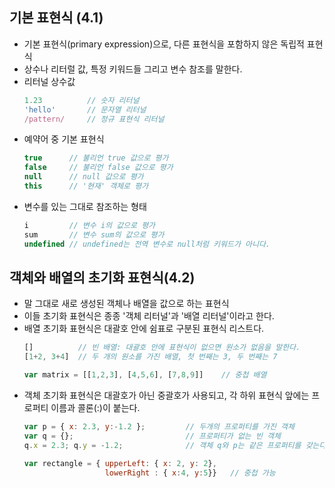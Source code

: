 ## 기본 표현식 (4.1)
- 기본 표현식(primary expression)으로, 다른 표현식을 포함하지 않은 독립적 표현식
- 상수나 리터럴 값, 특정 키워드들 그리고 변수 참조를 말한다.
- 리터널 상수값
  ```javascript
  1.23          // 숫자 리터널
  'hello'       // 문자열 리터널
  /pattern/     // 정규 표현식 리터널
  ```
- 예약어 중 기본 표현식
  ```javascript
  true      // 불리언 true 값으로 평가
  false     // 불리언 false 값으로 평가
  null      // null 값으로 평가
  this      // '현재' 객체로 평가
  ```
- 변수를 있는 그대로 참조하는 형태
  ```javascript
  i         // 변수 i의 값으로 평가
  sum       // 변수 sum의 값으로 평가
  undefined // undefined는 전역 변수로 null처럼 키워드가 아니다.
  ```

## 객체와 배열의 초기화 표현식(4.2)
- 말 그대로 새로 생성된 객체나 배열을 값으로 하는 표현식
- 이들 초기화 표현식은 종종 '객체 리터널'과 '배열 리터널'이라고 한다.
- 배열 초기화 표현식은 대괄호 안에 쉼표로 구분된 표현식 리스트다.
  ```javascript
  []          // 빈 배열: 대괄호 안에 표현식이 없으면 원소가 없음을 말한다.
  [1+2, 3+4]  // 두 개의 원소를 가진 배열, 첫 번째는 3, 두 번째는 7

  var matrix = [[1,2,3], [4,5,6], [7,8,9]]    // 중첩 배열
  ```
- 객체 초기화 표현식은 대괄호가 아닌 중괄호가 사용되고, 각 하위 표현식 앞에는 프로퍼티 이름과 콜론(:)이 붙는다.
  ```javascript
  var p = { x: 2.3, y:-1.2 };         // 두개의 프로퍼티를 가진 객체
  var q = {};                         // 프로퍼티가 없는 빈 객체
  q.x = 2.3; q.y = -1.2;              // 객체 q와 p는 같은 프로퍼티를 갖는다.

  var rectangle = { upperLeft: { x: 2, y: 2},
                    lowerRight : { x:4, y:5}}   // 중첩 가능
  ```
